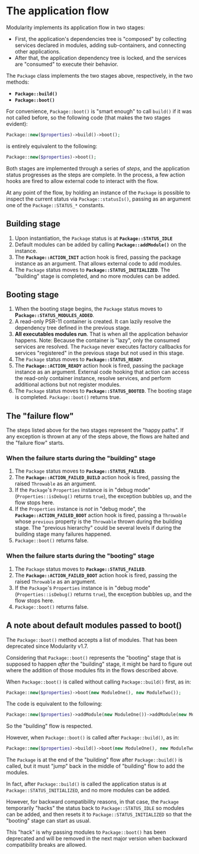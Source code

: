 # The application flow

Modularity implements its application flow in two stages:

- First, the application's dependencies tree is "composed" by collecting services declared in modules, adding sub-containers, and connecting other applications.
- After that, the application dependency tree is locked, and the services are "consumed" to execute their behavior.

The `Package` class implements the two stages above, respectively, in the two methods:

- **`Package::build()`**
- **`Package::boot()`**

For convenience, `Package::boot()` is "smart enough" to call `build()` if it was not called before, so the following code (that makes the two stages evident):

```php
Package::new($properties)->build()->boot();
```

is entirely equivalent to the following:

```php
Package::new($properties)->boot();
```

Both stages are implemented through a series of *steps*, and the application status progresses as the steps are complete. In the process, a few action hooks are fired to allow external code to interact with the flow.

At any point of the flow, by holding an instance of the `Package` is possible to inspect the current status via `Package::statusIs()`, passing as an argument one of the `Package::STATUS_*` constants.


## Building stage

1. Upon instantiation, the `Package` status is at **`Package::STATUS_IDLE`**
2. Default modules can be added by calling **`Package::addModule()`** on the instance.
3. The **`Package::ACTION_INIT`** action hook is fired, passing the package instance as an argument. That allows external code to add modules.
4. The `Package` status moves to **`Package::STATUS_INITIALIZED`**. The "building" stage is completed, and no more modules can be added.


## Booting stage

1. When the booting stage begins, the `Package` status moves to **P`ackage::STATUS_MODULES_ADDED`**.
2. A read-only PSR-11 container is created. It can lazily resolve the dependency tree defined in the previous stage.
3. **All executables modules run**. That is when all the application behavior happens. Note: Because the container is "lazy", only the consumed services are resolved. The `Package` never executes factory callbacks for services "registered" in the previous stage but not used in this stage.
4. The `Package` status moves to **`Package::STATUS_READY`**.
5. The **`Package::ACTION_READY`** action hook is fired, passing the package instance as an argument. External code hooking that action can access the read-only container instance, resolve services, and perform additional actions but not register modules.
6. The `Package` status moves to **`Package::STATUS_BOOTED`**. The booting stage is completed. `Package::boot()` returns true.


## The "failure flow"

The steps listed above for the two stages represent the "happy paths". If any exception is thrown at any of the steps above, the flows are halted and the "failure flow" starts.

### When the failure starts during the "building" stage

1. The `Package` status moves to **`Package::STATUS_FAILED`**.
2. The **`Package::ACTION_FAILED_BUILD`** action hook is fired, passing the raised `Throwable` as an argument.
3. If the `Package`'s `Properties` instance is in "debug mode" (`Properties::isDebug()` returns `true`), the exception bubbles up, and the flow stops here.
4. If the `Properties` instance is _not_ in "debug mode", the **`Package::ACTION_FAILED_BOOT`** action hook is fired, passing a `Throwable` whose `previous` property is the `Throwable` thrown during the building stage. The "previous hierarchy" could be several levels if during the building stage many failures happened. 
5. `Package::boot()` returns false.

### When the failure starts during the "booting" stage

1. The `Package` status moves to **`Package::STATUS_FAILED`**.
2. The **`Package::ACTION_FAILED_BOOT`** action hook is fired, passing the raised `Throwable` as an argument.
3. If the `Package`'s `Properties` instance is in "debug mode" (`Properties::isDebug()` returns `true`), the exception bubbles up, and the flow stops here.
4. `Package::boot()` returns false.


## A note about default modules passed to boot()

The `Package::boot()` method accepts a list of modules. That has been deprecated since Modularity v1.7.

Considering that `Package::boot()` represents the "booting" stage that is supposed to happen *after* the "building" stage, it might be hard to figure out where the addition of those modules fits in the flows described above.

When `Package::boot()` is called without calling `Package::build()` first, as in:

```php
Package::new($properties)->boot(new ModuleOne(), new ModuleTwo());
```

The code is equivalent to the following:

```php
Package::new($properties)->addModule(new ModuleOne())->addModule(new ModuleTwo())->boot();
```

So the "building" flow is respected.

However, when `Package::boot()` is called after `Package::build()`, as in:

```php
Package::new($properties)->build()->boot(new ModuleOne(), new ModuleTwo());
```

The `Package` is at the end of the "building" flow after `Package::build()` is called, but it must "jump" back in the middle of "building" flow to add the modules.

In fact, after `Package::build()` is called the application status is at `Package::STATUS_INITIALIZED`, and no more modules can be added.

However, for backward compatibility reasons, in that case, the `Package` temporarily "hacks" the status back to `Package::STATUS_IDLE` so modules can be added, and then resets it to `Package::STATUS_INITIALIZED` so that the "booting" stage can start as usual.

This "hack" is why passing modules to `Package::boot()` has been deprecated and will be removed in the next major version when backward compatibility breaks are allowed.
